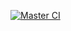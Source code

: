 [![Master CI](https://github.com/xieyubo/feedreader/actions/workflows/master-ci.yaml/badge.svg)](https://github.com/xieyubo/feedreader/actions/workflows/master-ci.yaml)